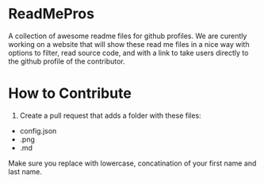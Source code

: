 # ReadMePros
A collection of awesome readme files for github profiles. We are curently working on a website that will show these read me files in a nice way with options to filter, read source code, and with a link to take users directly to the github profile of the contributor.

# How to Contribute
1. Create a pull request that adds a folder with these files:
  - config.json
  - <your-name>.png
  - <your-name>.md
  
Make sure you replace <your-name> with lowercase, concatination of your first name and last name.
